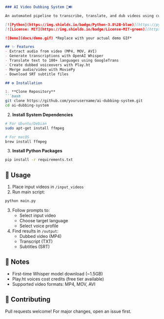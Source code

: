 ```markdown
### AI Video Dubbing System 🎥🔊

An automated pipeline to transcribe, translate, and dub videos using cutting-edge AI tools.

[![Python](https://img.shields.io/badge/Python-3.8%2B-blue)](https://python.org)
[![License: MIT](https://img.shields.io/badge/License-MIT-green)](https://opensource.org/licenses/MIT)

![Demo](docs/demo.gif) *Replace with your actual demo GIF*

## ✨ Features
- Extract audio from video (MP4, MOV, AVI)
- Generate transcriptions with OpenAI Whisper
- Translate text to 100+ languages using GoogleTrans
- Create dubbed voiceovers with Play.ht
- Merge audio/video with MoviePy
- Download SRT subtitle files

## ⚙️ Installation

1. **Clone Repository**
```bash
git clone https://github.com/yourusername/ai-dubbing-system.git
cd ai-dubbing-system
```

2. **Install System Dependencies**
```bash
# For Ubuntu/Debian
sudo apt-get install ffmpeg

# For macOS
brew install ffmpeg
```

3. **Install Python Packages**
```bash
pip install -r requirements.txt
```

## 🚀 Usage
1. Place input videos in `/input_videos`
2. Run main script:
```bash
python main.py
```
3. Follow prompts to:
   - Select input video
   - Choose target language
   - Select voice profile
4. Find results in `/output`:
   - Dubbed video (MP4)
   - Transcript (TXT)
   - Subtitles (SRT)

## 📝 Notes
- First-time Whisper model download (~1.5GB)
- Play.ht voices cost credits (free tier available)
- Supported video formats: MP4, MOV, AVI

## 🤝 Contributing
Pull requests welcome! For major changes, open an issue first.
